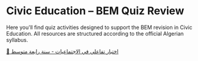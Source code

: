 # Civic Education – BEM Quiz Review

Here you'll find quiz activities designed to support the BEM revision in Civic Education. All resources are structured according to the official Algerian syllabus.

 [🔗 اختبار تفاعلي في الاجتماعيات - سنة رابعة متوسط](./QUIZEDUC.HTML)


